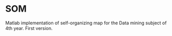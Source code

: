 # SOM

Matlab implementation of self-organizing map for the Data mining subject of 4th year. First version.
